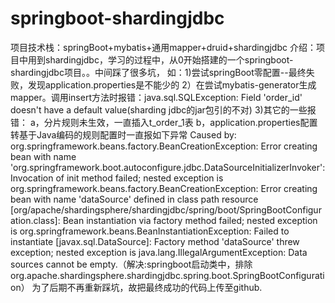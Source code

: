 # springboot-shardingjdbc
项目技术栈：springBoot+mybatis+通用mapper+druid+shardingjdbc
介绍：项目中用到shardingjdbc，学习的过程中，从0开始搭建的一个springboot-shardingjdbc项目。。中间踩了很多坑，
如：1)尝试springBoot零配置--最终失败，发现application.properties是不能少的
   2）在尝试mybatis-generator生成mapper。调用insert方法时报错：java.sql.SQLException: Field 'order_id' doesn't have a default value(sharding jdbc的jar包引的不对)
   3)其它的一些报错：
     a，分片规则未生效，一直插入t_order_1表
     b，application.properties配置 转基于Java编码的规则配置时一直报如下异常
        Caused by: org.springframework.beans.factory.BeanCreationException: Error creating bean with name 'org.springframework.boot.autoconfigure.jdbc.DataSourceInitializerInvoker': Invocation of init method failed; nested exception is org.springframework.beans.factory.BeanCreationException: Error creating bean with name 'dataSource' defined in class path resource [org/apache/shardingsphere/shardingjdbc/spring/boot/SpringBootConfiguration.class]: Bean instantiation via factory method failed; nested exception is org.springframework.beans.BeanInstantiationException: Failed to instantiate [javax.sql.DataSource]: Factory method 'dataSource' threw exception; nested exception is java.lang.IllegalArgumentException: Data sources cannot be empty.（解决:springboot启动类中，排除org.apache.shardingsphere.shardingjdbc.spring.boot.SpringBootConfiguration）
为了后期不再重新踩坑，故把最终成功的代码上传至github.
